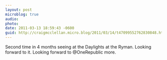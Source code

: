 ```yaml
---
layout: post
microblog: true
audio: 
photo: 
date: 2011-03-13 18:59:43 -0600
guid: http://craigmcclellan.micro.blog/2011/03/14/t47099552762830848.html
---
```

Second time in 4 months seeing at the Daylights at the Ryman. Looking forward to it. Looking forward to @OneRepublic more.
